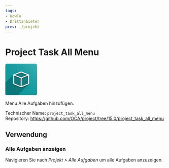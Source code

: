 ```yaml
---
tags:
- HowTo
- Drittanbieter
prev: ./projekt
---
```

# Project Task All Menu
![icon_oms_box](assets/icon_oms_box.png)

Menu Alle Aufgaben hinzufügen.

Technischer Name: `project_task_all_menu`\
Repository: <https://github.com/OCA/project/tree/15.0/project_task_all_menu>

## Verwendung

### Alle Aufgaben anzeigen

Navigieren Sie nach *Projekt > Alle Aufgaben* um alle Aufgaben anzuzeigen.